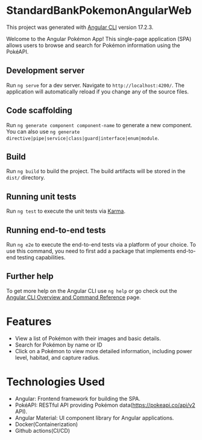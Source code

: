 # StandardBankPokemonAngularWeb

This project was generated with [Angular CLI](https://github.com/angular/angular-cli) version 17.2.3.

Welcome to the Angular Pokémon App! This single-page application (SPA) allows users to browse and search for Pokémon information using the PokéAPI.

## Development server

Run `ng serve` for a dev server. Navigate to `http://localhost:4200/`. The application will automatically reload if you change any of the source files.

## Code scaffolding

Run `ng generate component component-name` to generate a new component. You can also use `ng generate directive|pipe|service|class|guard|interface|enum|module`.

## Build

Run `ng build` to build the project. The build artifacts will be stored in the `dist/` directory.

## Running unit tests

Run `ng test` to execute the unit tests via [Karma](https://karma-runner.github.io).

## Running end-to-end tests

Run `ng e2e` to execute the end-to-end tests via a platform of your choice. To use this command, you need to first add a package that implements end-to-end testing capabilities.

## Further help

To get more help on the Angular CLI use `ng help` or go check out the [Angular CLI Overview and Command Reference](https://angular.io/cli) page.

# Features

- View a list of Pokémon with their images and basic details.
- Search for Pokémon by name or ID
- Click on a Pokémon to view more detailed information, including power level, habitad, and capture radius.

# Technologies Used

- Angular: Frontend framework for building the SPA.
- PokéAPI: RESTful API providing Pokémon data(https://pokeapi.co/api/v2 API).
- Angular Material: UI component library for Angular applications.
- Docker(Containerization)
- Github actions(CI/CD)

